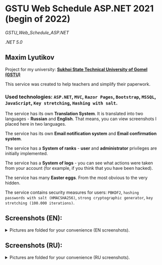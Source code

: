 # GSTU Web Schedule ASP.NET 2021 (begin of 2022)
*GSTU_Web_Schedule_ASP.NET*

*.NET 5.0*

## Maxim Lyutikov
Project for my university: [**Sukhoi State Technical University of Gomel (GSTU)**](https://en.gstu.by)

This service was created to help teachers and simplify their paperwork.

### Used technologies: `ASP.NET`, `MVC`, `Razor Pages`, `Bootstrap`, `MSSQL`, `JavaScript`, `Key stretching`, `Hashing with salt`.

The service has its own **Translation System**. It is translated into two languages - **Russian** and **English**. That means, you can view screenshots I placed here in two languages.

The service has its own **Email notification system** and **Email confirmation system**.

The service has a **System of ranks** - **user** and **administrator** privileges are initially implemented.

The service has a **System of logs** - you can see what actions were taken from your account (for example, if you think that you have been hacked).

The service has many **Easter eggs**. From the most obvious to the very hidden.

The service contains security measures for users: `PBKDF2`, `hashing passwords with salt (HMACSHA256)`, `strong cryptographic generator`, `key stretching (100.000 iterations)`.


## Screenshots (EN):
<details>
  <summary>Pictures are folded for your convenience (EN screenshots).</summary>

Login 1:

![alt text](./screenshots/login_en.png "Login 1")

Login 2:

![alt text](./screenshots/login2_en.png "Login 2")

Logout:

![alt text](./screenshots/logout_en.png "Logout")

Restore password:

![alt text](./screenshots/recover_password_en.png "Restore password")

Login is incorrect:

![alt text](./screenshots/login_incorrect_en.png "Login is incorrect")

Register 1:

![alt text](./screenshots/register_en.png "Register 1")

Register 2:

![alt text](./screenshots/register2_en.png "Register 2")

Registered:

![alt text](./screenshots/registered_en.png "Admin Panel")

Account is not activated:

![alt text](./screenshots/account_is_not_activated_en.png "Account is not activated")

Activation mail:

![alt text](./screenshots/activation_mail.png "Activation mail")

Activation mail 2:

![alt text](./screenshots/activation_mail2.png "Activation mail 2")

Tables 1:

![alt text](./screenshots/tables_en.png "Tables 1")

Tables 2:

![alt text](./screenshots/tables2_en.png "Tables 2")

Manage 1:

![alt text](./screenshots/manage_en.png "Manage 1")

Manage 2:

![alt text](./screenshots/manage2_en.png "Manage 2")

Settings:

![alt text](./screenshots/settings_en.png "Settings")

Admin Panel:

![alt text](./screenshots/admin_panel_en.png "Admin Panel")

Non-admin user:

![alt text](./screenshots/non_admin_user_en.png "Non-admin user")

</details>

## Screenshots (RU):
<details>
  <summary>Pictures are folded for your convenience (RU screenshots).</summary>

Войти 1:

![alt text](./screenshots/login_ru.png "Login 1")

Войти 2:

![alt text](./screenshots/login2_ru.png "Login 2")

Вышли из аккаунта:

![alt text](./screenshots/logout_ru.png "Logout")

Восстановить пароль:

![alt text](./screenshots/recover_password_ru.png "Restore password")

Войти не удалось:

![alt text](./screenshots/login_incorrect_ru.png "Login is incorrect")

Регистрация 1:

![alt text](./screenshots/register_ru.png "Register 1")

Регистрация 2:

![alt text](./screenshots/register2_ru.png "Register 2")

Зарегистрировались:

![alt text](./screenshots/registered_ru.png "Admin Panel")

Аккаунт не активирован:

![alt text](./screenshots/account_is_not_activated_ru.png "Account is not activated")

Письмо активации:

![alt text](./screenshots/activation_mail.png "Activation mail")

Письмо активации 2:

![alt text](./screenshots/activation_mail2.png "Activation mail 2")

Таблицы 1:

![alt text](./screenshots/tables_ru.png "Tables 1")

Таблицы 2:

![alt text](./screenshots/tables2_ru.png "Tables 2")

Управление 1:

![alt text](./screenshots/manage_ru.png "Manage 1")

Управление 2:

![alt text](./screenshots/manage2_ru.png "Manage 2")

Настройки:

![alt text](./screenshots/settings_ru.png "Settings")

Панель администратора:

![alt text](./screenshots/admin_panel_ru.png "Admin Panel")

Не администратор (обычный пользователь):

![alt text](./screenshots/non_admin_user_ru.png "Non-admin user")

</details>
